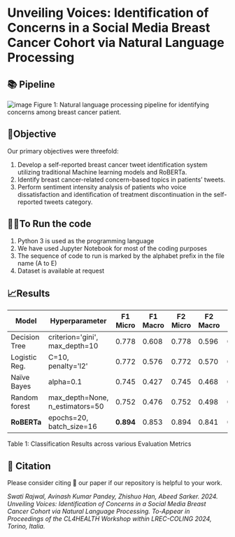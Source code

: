 # Unveiling Voices: Identification of Concerns in a Social Media Breast Cancer Cohort via Natural Language Processing

## 📚 Pipeline
![image](https://github.com/swati-rajwal/BreastCancer_tweets_project/assets/145946818/1c85e472-08b0-4278-b9d1-e201703aeb05)
Figure 1: Natural language processing pipeline for identifying concerns among breast cancer patient.

## 🎯Objective
Our primary objectives were threefold:
1. Develop a self-reported breast cancer tweet identification system utilizing traditional Machine learning models and RoBERTa.
2. Identify breast cancer-related concern-based topics in patients’ tweets.
3. Perform sentiment intensity analysis of patients who voice dissatisfaction and identification of treatment discontinuation in the self-reported tweets category.

## 🏃‍♂️To Run the code
1. Python 3 is used as the programming language
2. We have used Jupyter Notebook for most of the coding purposes
3. The sequence of code to run is marked by the alphabet prefix in the file name (A to E)
4. Dataset is available at request

## 📈Results

| Model         | Hyperparameter                  | F1 Micro | F1 Macro | F2 Micro | F2 Macro | Log loss |
|---------------|---------------------------------|----------|----------|----------|----------|----------|
| Decision Tree | criterion='gini', max_depth=10  | 0.778    | 0.608    | 0.778    | 0.596    | 0.734    |
| Logistic Reg. | C=10, penalty='l2'              | 0.772    | 0.576    | 0.772    | 0.570    | 0.464    |
| Naïve Bayes   | alpha=0.1                       | 0.745    | 0.427    | 0.745    | 0.468    | 0.568    |
| Random forest | max_depth=None, n_estimators=50 | 0.752    | 0.476    | 0.752    | 0.498    | 0.652    |
| **RoBERTa**       | epochs=20, batch_size=16        | **0.894**    | 0.853    | 0.894    | 0.841    | 0.332    |

Table 1: Classification Results across various Evaluation Metrics


## 📑 Citation

Please consider citing 📑 our paper if our repository is helpful to your work.

_Swati Rajwal, Avinash Kumar Pandey, Zhishuo Han, Abeed Sarker. 2024. Unveiling Voices: Identification of Concerns in a Social Media Breast Cancer Cohort via Natural Language Processing. To-Appear in Proceedings of the CL4HEALTH Workshop within LREC-COLING 2024, Torino, Italia._
